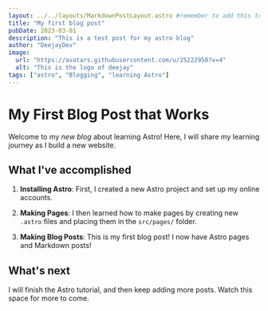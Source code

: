 ```yaml
---
layout: ../../layouts/MarkdownPostLayout.astro #remember to add this to the other pages
title: "My first blog post"
pubDate: 2023-03-01
description: "This is a test post for my astro blog"
author: "DeejayDev"
image:
  url: "https://avatars.githubusercontent.com/u/25222958?v=4"
  alt: "This is the logo of deejay"
tags: ["astro", "Blogging", "learning Astro"]
---
```


# My First Blog Post that Works

Welcome to my _new blog_ about learning Astro! Here, I will share my learning journey as I build a new website.

## What I've accomplished

1. **Installing Astro**: First, I created a new Astro project and set up my online accounts.

2. **Making Pages**: I then learned how to make pages by creating new `.astro` files and placing them in the `src/pages/` folder.

3. **Making Blog Posts**: This is my first blog post! I now have Astro pages and Markdown posts!

## What's next

I will finish the Astro tutorial, and then keep adding more posts. Watch this space for more to come.
